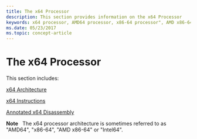 ```yaml
---
title: The x64 Processor
description: This section provides information on the x64 Processor
keywords: x64 processor, AMD64 processor, x86-64 processor", AMD x86-64 processor
ms.date: 05/23/2017
ms.topic: concept-article
---
```


# The x64 Processor

This section includes:

[x64 Architecture](x64-architecture.md)

[x64 Instructions](x64-instructions.md)

[Annotated x64 Disassembly](annotated-x64-disassembly.md)

**Note**   The x64 processor architecture is sometimes referred to as "AMD64", "x86-64", "AMD x86-64" or "Intel64".
